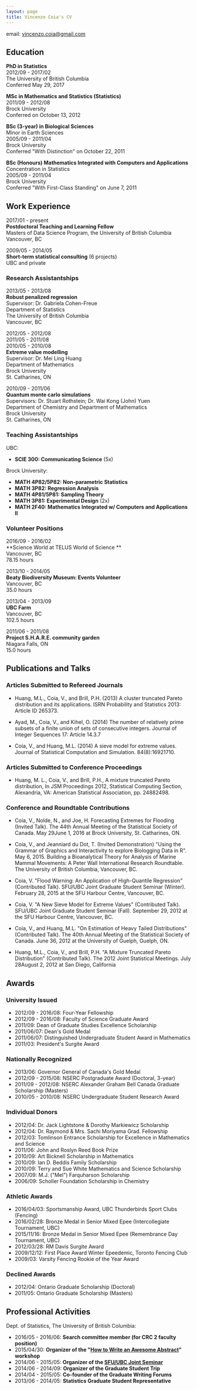 ```yaml
---
layout: page
title: Vincenzo Coia's CV
---
```


email: vincenzo.coia@gmail.com

## Education

**PhD in Statistics**    
2012/09 - 2017/02    
The University of British Columbia    
Conferred May 29, 2017    

**MSc in Mathematics and Statistics (Statistics)**    
2011/09 - 2012/08    
Brock University    
Conferred on October 13, 2012    

**BSc (3-year) in Biological Sciences**    
Minor in Earth Sciences    
2005/09 - 2011/04    
Brock University    
Conferred "With Distinction" on October 22, 2011    

**BSc (Honours) Mathematics Integrated with Computers and Applications**    
Concentration in Statistics    
2005/09 - 2011/04    
Brock University    
Conferred "With First-Class Standing" on June 7, 2011    

## Work Experience

2017/01 - present    
**Postdoctoral Teaching and Learning Fellow**    
Masters of Data Science Program, the University of British Columbia    
Vancouver, BC    

2009/05 - 2014/05    
**Short-term statistical consulting** (6 projects)    
UBC and private    

### Research Assistantships

2013/05 - 2013/08    
**Robust penalized regression**    
Supervisor: Dr. Gabriela Cohen-Freue    
Department of Statistics    
The University of British Columbia    
Vancouver, BC    

2012/05 - 2012/08    
2011/05 - 2011/08    
2010/05 - 2010/08    
**Extreme value modelling**    
Supervisor: Dr. Mei Ling Huang    
Department of Mathematics    
Brock University    
St. Catharines, ON    

2010/09 - 2011/06    
**Quantum monte carlo simulations**    
Supervisors: Dr. Stuart Rothstein; Dr. Wai Kong (John) Yuen    
Department of Chemistry and Department of Mathematics    
Brock University    
St. Catharines, ON    


### Teaching Assistantships

UBC:

- **SCIE 300: Communicating Science** (5x)    

Brock University:

- **MATH 4P82/5P82: Non-parametric Statistics**
- **MATH 3P82: Regression Analysis**
- **MATH 4P81/5P81: Sampling Theory**
- **MATH 3P81: Experimental Design** (2x)
- **MATH 2F40: Mathematics Integrated w/ Computers and Applications II**

### Volunteer Positions

2016/09 - 2016/02    
**Science World at TELUS World of Science **    
Vancouver, BC    
78.15 hours    

2013/10 - 2014/05    
**Beaty Biodiversity Museum: Events Volunteer**    
Vancouver, BC    
35.0 hours    

2013/04 - 2013/09    
**UBC Farm**    
Vancouver, BC    
102.5 hours    

2011/06 - 2011/08    
**Project S.H.A.R.E. community garden**    
Niagara Falls, ON    
15.0 hours   


## Publications and Talks

### Articles Submitted to Refereed Journals

-   Huang, M.L., Coia, V., and Brill, P.H. (2013) A cluster truncated
    Pareto distribution and its applications. ISRN Probability and
    Statistics 2013: Article ID 265373.

-   Ayad, M., Coia, V., and Kihel, O. (2014) The number of relatively
    prime subsets of a finite union of sets of consecutive integers.
    Journal of Integer Sequences 17: Article 14.3.7

-   Coia, V., and Huang, M.L. (2014) A sieve model for extreme
    values. Journal of Statistical Computation and Simulation.
    84(8):16921710.

### Articles Submitted to Conference Proceedings

-   Huang, M. L., Coia, V., and Brill, P.H., A mixture truncated
    Pareto distribution, In JSM Proceedings 2012, Statistical Computing
    Section, Alexandria, VA: American Statistical Association, pp.
    24882498.

### Conference and Roundtable Contributions

-   Coia, V., Nolde, N., and Joe, H. Forecasting Extremes for Flooding
    (Invited Talk). The 44th Annual Meeting of the Statistical Society
    of Canada. May 29June 1, 2016 at Brock University, St. Catharines,
    ON.

-   Coia, V., and Jeanniard du Dot, T. (Invited Demonstration) "Using
    the Grammar of Graphics and Interactivity to explore Biologging Data
    in R". May 6, 2015. Building a Bioanalytical Theory for Analysis of
    Marine Mammal Movements: A Peter Wall International Research
    Roundtable. The University of British Columbia, Vancouver, BC.

-   Coia, V. "Flood Warning: An Application of High-Quantile Regression"
    (Contributed Talk). SFU/UBC Joint Graduate Student Seminar (Winter).
    February 28, 2015 at the SFU Harbour Centre, Vancouver, BC.

-   Coia, V. "A New Sieve Model for Extreme Values" (Contributed Talk).
    SFU/UBC Joint Graduate Student Seminar (Fall). September 29, 2012 at
    the SFU Harbour Centre, Vancouver, BC.

-   Coia, V., and Huang, M.L. "On Estimation of Heavy Tailed
    Distributions" (Contributed Talk). The 40th Annual Meeting of the
    Statistical Society of Canada. June 36, 2012 at the University of
    Guelph, Guelph, ON.

-   Huang, M.L., Coia, V., and Brill, P.H. "A Mixture Truncated Pareto
    Distribution" (Contributed Talk). The 2012 Joint Statistical
    Meetings. July 28August 2, 2012 at San Diego, California


## Awards

### University Issued

- 2012/09 - 2016/08: Four-Year Fellowship
- 2012/09 - 2016/08: Faculty of Science Graduate Award
- 2011/09: Dean of Graduate Studies Excellence Scholarship
- 2011/06/07: Dean's Gold Medal
- 2011/06/07: Distinguished Undergraduate Student Award in Mathematics
- 2011/03: President's Surgite Award

### Nationally Recognized

- 2013/06: Governor General of Canada's Gold Medal
- 2012/09 - 2015/08: NSERC Postgraduate Award (Doctoral, 3-year)
- 2011/09 - 2012/08: NSERC Alexander Graham Bell Canada Graduate Scholarship (Masters)
- 2010/05 - 2010/08: NSERC Undergraduate Student Research Award

### Individual Donors

- 2012/04: Dr. Jack Lightstone & Dorothy Markiewicz Scholarship
- 2012/04: Dr. Raymond & Mrs. Sachi Moriyama Grad. Fellowship
- 2012/03: Tomlinson Entrance Scholarship for Excellence in Mathematics and Science
- 2011/06: John and Roslyn Reed Book Prize
- 2010/09: Art Bicknell Scholarship in Mathematics
- 2010/09: Ian D. Beddis Family Scholarship
- 2010/09: Terry and Sue White Mathematics and Science Scholarship
- 2007/09: M.J. ("Mel") Farquharson Scholarship
- 2006/09: Scholler Foundation Scholarship in Chemistry

### Athletic Awards

- 2016/04/03: Sportsmanship Award, UBC Thunderbirds Sport Clubs (Fencing)
- 2016/02/28: Bronze Medal in Senior Mixed Epee (Intercollegiate Tournament, UBC)
- 2015/11/16: Bronze Medal in Senior Mixed Epee (Remembrance Day Tournament, UBC)
- 2012/03/28: RM Davis Surgite Award
- 2009/12/12: First Place Award Winter Epeedemic, Toronto Fencing Club
- 2009/03: Varsity Fencing Rookie of the Year Award

### Declined Awards

- 2012/04: Ontario Graduate Scholarship (Doctoral)
- 2011/05: Ontario Graduate Scholarship (Masters)

## Professional Activities

Dept. of Statistics, The University of British Columbia:

- 2016/05 - 2016/06: **Search committee member (for CRC 2 faculty position)**
- 2015/04/30: **Organizer of the "[How to Write an Awesome Abstract](http://stat.ubc.ca/~vincen.coia/abstractworkshop.html)" workshop**
- 2014/06 - 2015/05: **Organizer of the [SFU/UBC Joint Seminar](http://stat.ubc.ca/~vincen.coia/seminar.html)**
- 2014/06 - 2014/09: **Organizer of the Graduate Student Trip**
- 2014/04 - 2015/05: **Co-founder of the Graduate Writing Forums**
- 2013/06 - 2014/05: **Statistics Graduate Student Representative**
